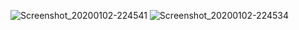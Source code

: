 ![Screenshot_20200102-224541](https://user-images.githubusercontent.com/54885559/71768295-847a1c00-2f47-11ea-8740-b1c9ee6f9781.png)
![Screenshot_20200102-224534](https://user-images.githubusercontent.com/54885559/71768296-8512b280-2f47-11ea-887d-4d52d4266efa.png)
